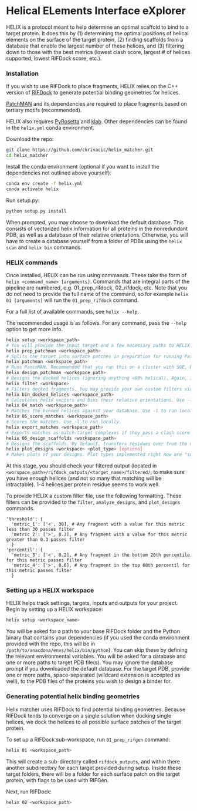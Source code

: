# Helical ELements Interface eXplorer

HELIX is a protocol meant to help determine an optimal scaffold to bind to a target protein. It does this by (1) determining the optimal positions of helical elements on the surface of the target protein, (2) finding scaffolds from a database that enable the largest number of these helices, and (3) filtering down to those with the best metrics (lowest clash score, largest # of helices supported, lowest RIFDock score, etc.).

### Installation

If you wish to use RIFDock to place fragments, HELIX relies on the C++ version of [RIFDock](https://github.com/rifdock/rifdock) to generate potential binding geometries for helices.

[PatchMAN](https://github.com/Alisa-Kh/PatchMAN) and its dependencies are required to place fragments based on tertiary motifs (recommended).

HELIX also requires [PyRosetta](https://www.pyrosetta.org/) and [klab](https://github.com/kortemme-lab/klab).
Other dependencies can be found in the `helix.yml` conda environment.

Download the repo:
```bash
git clone https://github.com/ckrivacic/helix_matcher.git
cd helix_matcher
```

Install the conda environment (optional if you want to install the dependencies not outlined above yourself):
```bash
conda env create -f helix.yml
conda activate helix
```

Run setup.py:
```bash
python setup.py install
```

When prompted, you may choose to download the default database. This consists of vectorized helix information for all proteins in the nonredundant PDB, as well as a database of their relative orientations. Otherwise, you will have to create a database yourself from a folder of PDBs using the `helix scan` and `helix bin` commands.

### HELIX commands

Once installed, HELIX can be run using commands. These take the form of `helix <command_name> [arguments]`. Commands that are integral parts of the pipeline are numbered, e.g. 01_prep_rifdock, 02_rifdock, etc. Note that you do not need to provide the full name of the command, so for example `helix 01 [arguments]` will run the `01_prep_rifdock` command.

For a full list of available commands, see `helix --help`.

The recommended usage is as follows. For any command, pass the `--help` option to get more info.
```bash
helix setup <workspace_path>
# You will provide the input target and a few necessary paths to HELIX.
helix prep_patchman <workspace_path>
# Splits the target into surface patches in preparation for running PatchMAN.
helix patchman <workspace_path>
# Runs PatchMAN. Recommended that you run this on a cluster with SGE, but if you want to run it locally, do so by passing the -l option.
helix design_patchman <workspace_path>
# Designs the docked helices (ignoring anything <60% helical). Again, if running locally pass -l.
helix filter <workspace>
# Filters docked fragments. You may provide your own custom filters via a yaml-formated file (formatting described below) by passing --filter <path/to/filter.yml>
helix bin_docked_helices <workspace_path>
# Calculates helix vectors and bins their relative orientations. Use -l to run locally.
helix 04_match <workspace_path>
# Matches the binned helices against your database. Use -l to run locally.
helix 05_score_matches <workspace_path>
# Scores the matches. Use -l to run locally.
helix export_matches <workspace_path>
# Exports matches as match-target complexes if they pass a clash score and RMSD (versus the docked fragments) threshold. This threshold is currently hardcoded in commands/export_matches.py, where you can edit the values on lines 201-202 to get the desired number of designable complexes.
helix 06_design_scaffolds <workspace_path>
# Designs the scaffolds. By default, transfers residues over from the docked fragments if they are within 1.5A and prevents repacking for any that it is able to pack well in an initial round of design. Pass --special-rot to instead allow designs for these positions, but with a score bonus for choosing the same rotamer as the docked fragment. Pass -l to run locally (not recommended generally, but especially not here). By default creates 10 sequences per input, but you can change this by passing -n.
helix plot_designs <workspace> <plot_type> [options]
# Makes plots of your designs. Plot types implemented right now are "scatter" and "violin". If you make a scatterplot of just one target, you can click on points to open a PyMOL session of the design. You can also open multiple designs at once by pressing <Shift>+A, then clicking on a few points, then pressing <Shift>+C to open. If you click on a point where there are multiple designs, your terminal will list the possible designs, and you can choose one by pressing the corresponding number (the plot needs to be the focus window) and then pressing <Enter>.
```

At this stage, you should check your filtered output (located in `<worspace_path>/rifdock_outputs/<target_name>/filtered/`, to make sure you have enough helices (and not so many that matching will be intractable). 1-4 helices per protein residue seems to work well.

To provide HELIX a custom filter file, use the following formatting. These filters can be provided to the `filter`, `analyze_designs`, and `plot_designs` commands.
```
'threshold': {
  'metric_1': ['<', 30], # Any fragment with a value for this metric less than 30 passes filter
  'metric_2': ['>', 0.3], # Any fragment with a value for this metric greater than 0.3 passes filter
  }
'percentil': {
  'metric_3': ['<', 0.2], # Any fragment in the bottom 20th percentile for this metric passes filter
  'metric_4': ['>', 0.6], # Any fragment in the top 60th percentil for this metric passes filter
  }
```

### Setting up a HELIX workspace

HELIX helps track settings, targets, inputs and outputs for your project. Begin by setting up a HELIX workspace:
```bash
helix setup <workspace_name>
```
You will be asked for a path to your base RIFDock folder and the Python binary that contains your dependencies (if you used the conda environment provided with the repo, this will be in `/path/to/anacdona/envs/helix/bin/python`). You can skip these by defining the relevant environmental variables.
You will be asked for a database and one or more paths to target PDB file(s). You may ignore the database prompt if you downloaded the default database. For the target PDB, provide one or more paths, space-separated (wildcard extension is accepted as well), to the PDB files of the proteins you wish to design a binder for.

### Generating potential helix binding geometries

Helix matcher uses RIFDock to find potential binding geometries. Because RIFDock tends to converge on 
a single solution when docking single helices, we dock the helices to all possible surface patches of 
the target protein. 

To set up a RIFDock sub-workspace, run `01_prep_rifgen` command:

```bash
helix 01 <workspace_path>
```

This will create a sub-directory called `rifdock_outputs`, and within there another subdirectory for each target provided during setup. Inside these target folders, there will be a folder for each surface patch on the target protein, with flags to be used with RIFGen.

Next, run RIFDock:

```bash
helix 02 <workspace_path>
```


